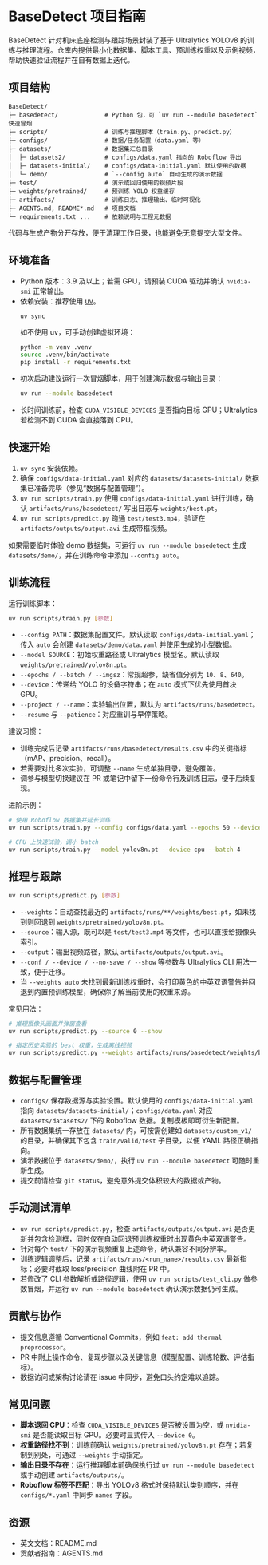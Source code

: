 # BaseDetect 项目指南

BaseDetect 针对机床底座检测与跟踪场景封装了基于 Ultralytics YOLOv8 的训练与推理流程。仓库内提供最小化数据集、脚本工具、预训练权重以及示例视频，帮助快速验证流程并在自有数据上迭代。

## 项目结构
```
BaseDetect/
├─ basedetect/             # Python 包，可 `uv run --module basedetect` 快速冒烟
├─ scripts/                # 训练与推理脚本（train.py、predict.py）
├─ configs/                # 数据/任务配置（data.yaml 等）
├─ datasets/               # 数据集汇总目录
│  ├─ datasets2/           # configs/data.yaml 指向的 Roboflow 导出
│  ├─ datasets-initial/    # configs/data-initial.yaml 默认使用的数据
│  └─ demo/                # `--config auto` 自动生成的演示数据
├─ test/                   # 演示或回归使用的视频片段
├─ weights/pretrained/     # 预训练 YOLO 权重缓存
├─ artifacts/              # 训练日志、推理输出、临时可视化
├─ AGENTS.md, README*.md   # 项目文档
└─ requirements.txt ...    # 依赖说明与工程元数据
```
代码与生成产物分开存放，便于清理工作目录，也能避免无意提交大型文件。

## 环境准备
- Python 版本：3.9 及以上；若需 GPU，请预装 CUDA 驱动并确认 `nvidia-smi` 正常输出。
- 依赖安装：推荐使用 [uv](https://github.com/astral-sh/uv)。
  ```bash
  uv sync
  ```
  如不使用 uv，可手动创建虚拟环境：
  ```bash
  python -m venv .venv
  source .venv/bin/activate
  pip install -r requirements.txt
  ```
- 初次启动建议运行一次冒烟脚本，用于创建演示数据与输出目录：
  ```bash
  uv run --module basedetect
  ```
- 长时间训练前，检查 `CUDA_VISIBLE_DEVICES` 是否指向目标 GPU；Ultralytics 若检测不到 CUDA 会直接落到 CPU。

## 快速开始
1. `uv sync` 安装依赖。
2. 确保 `configs/data-initial.yaml` 对应的 `datasets/datasets-initial/` 数据集已准备完毕（参见“数据与配置管理”）。
3. `uv run scripts/train.py` 使用 `configs/data-initial.yaml` 进行训练，确认 `artifacts/runs/basedetect/` 写出日志与 `weights/best.pt`。
4. `uv run scripts/predict.py` 跑通 `test/test3.mp4`，验证在 `artifacts/outputs/output.avi` 生成带框视频。

如果需要临时体验 demo 数据集，可运行 `uv run --module basedetect` 生成 `datasets/demo/`，并在训练命令中添加 `--config auto`。

## 训练流程
运行训练脚本：
```bash
uv run scripts/train.py [参数]
```
- `--config PATH`：数据集配置文件。默认读取 `configs/data-initial.yaml`；传入 `auto` 会创建 `datasets/demo/data.yaml` 并使用生成的小型数据。
- `--model SOURCE`：初始权重路径或 Ultralytics 模型名。默认读取 `weights/pretrained/yolov8n.pt`。
- `--epochs / --batch / --imgsz`：常规超参，缺省值分别为 `10`、`8`、`640`。
- `--device`：传递给 YOLO 的设备字符串；在 `auto` 模式下优先使用首块 GPU。
- `--project / --name`：实验输出位置，默认为 `artifacts/runs/basedetect`。
- `--resume` 与 `--patience`：对应重训与早停策略。

建议习惯：
- 训练完成后记录 `artifacts/runs/basedetect/results.csv` 中的关键指标（mAP、precision、recall）。
- 若需要对比多次实验，可调整 `--name` 生成单独目录，避免覆盖。
- 调参与模型切换建议在 PR 或笔记中留下一份命令行及训练日志，便于后续复现。

进阶示例：
```bash
# 使用 Roboflow 数据集并延长训练
uv run scripts/train.py --config configs/data.yaml --epochs 50 --device 0

# CPU 上快速试验，调小 batch
uv run scripts/train.py --model yolov8n.pt --device cpu --batch 4
```

## 推理与跟踪
```bash
uv run scripts/predict.py [参数]
```
- `--weights`：自动查找最近的 `artifacts/runs/**/weights/best.pt`，如未找到则回退到 `weights/pretrained/yolov8n.pt`。
- `--source`：输入源，既可以是 `test/test3.mp4` 等文件，也可以直接给摄像头索引。
- `--output`：输出视频路径，默认 `artifacts/outputs/output.avi`。
- `--conf / --device / --no-save / --show` 等参数与 Ultralytics CLI 用法一致，便于迁移。
- 当 `--weights auto` 未找到最新训练权重时，会打印黄色的中英双语警告并回退到内置预训练模型，确保你了解当前使用的权重来源。

常见用法：
```bash
# 推理摄像头画面并弹窗查看
uv run scripts/predict.py --source 0 --show

# 指定历史实验的 best 权重，生成离线视频
uv run scripts/predict.py --weights artifacts/runs/basedetect/weights/best.pt --source test/test3.mp4
```

## 数据与配置管理
- `configs/` 保存数据源与实验设置。默认使用的 `configs/data-initial.yaml` 指向 `datasets/datasets-initial/`；`configs/data.yaml` 对应 `datasets/datasets2/` 下的 Roboflow 数据。复制模板即可衍生新配置。
- 所有数据集统一存放在 `datasets/` 内，可按需创建如 `datasets/custom_v1/` 的目录，并确保其下包含 `train/valid/test` 子目录，以便 YAML 路径正确指向。
- 演示数据位于 `datasets/demo/`，执行 `uv run --module basedetect` 可随时重新生成。
- 提交前请检查 `git status`，避免意外提交体积较大的数据或产物。

## 手动测试清单
- `uv run scripts/predict.py`，检查 `artifacts/outputs/output.avi` 是否更新并包含检测框，同时仅在自动回退预训练权重时出现黄色中英双语警告。
- 针对每个 `test/` 下的演示视频重复上述命令，确认兼容不同分辨率。
- 训练逻辑调整后，记录 `artifacts/runs/<run_name>/results.csv` 最新指标；必要时截取 loss/precision 曲线附在 PR 中。
- 若修改了 CLI 参数解析或路径逻辑，使用 `uv run scripts/test_cli.py` 做参数冒烟，并运行 `uv run --module basedetect` 确认演示数据仍可生成。

## 贡献与协作
- 提交信息遵循 Conventional Commits，例如 `feat: add thermal preprocessor`。
- PR 中附上操作命令、复现步骤以及关键信息（模型配置、训练轮数、评估指标）。
- 数据访问或架构讨论请在 issue 中同步，避免口头约定难以追踪。

## 常见问题
- **脚本退回 CPU**：检查 `CUDA_VISIBLE_DEVICES` 是否被设置为空，或 `nvidia-smi` 是否能读取目标 GPU。必要时显式传入 `--device 0`。
- **权重路径找不到**：训练前确认 `weights/pretrained/yolov8n.pt` 存在；若复制到别处，可通过 `--weights` 手动指定。
- **输出目录不存在**：运行推理脚本前确保执行过 `uv run --module basedetect` 或手动创建 `artifacts/outputs/`。
- **Roboflow 标签不匹配**：导出 YOLOv8 格式时保持默认类别顺序，并在 `configs/*.yaml` 中同步 `names` 字段。

## 资源
- 英文文档：README.md
- 贡献者指南：AGENTS.md
